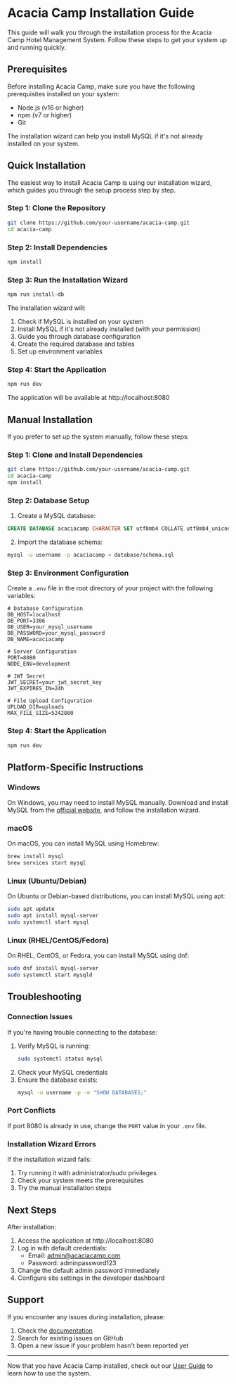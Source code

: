 # Acacia Camp Installation Guide

This guide will walk you through the installation process for the Acacia Camp Hotel Management System. Follow these steps to get your system up and running quickly.

## Prerequisites

Before installing Acacia Camp, make sure you have the following prerequisites installed on your system:

- Node.js (v16 or higher)
- npm (v7 or higher)
- Git

The installation wizard can help you install MySQL if it's not already installed on your system.

## Quick Installation

The easiest way to install Acacia Camp is using our installation wizard, which guides you through the setup process step by step.

### Step 1: Clone the Repository

```bash
git clone https://github.com/your-username/acacia-camp.git
cd acacia-camp
```

### Step 2: Install Dependencies

```bash
npm install
```

### Step 3: Run the Installation Wizard

```bash
npm run install-db
```

The installation wizard will:

1. Check if MySQL is installed on your system
2. Install MySQL if it's not already installed (with your permission)
3. Guide you through database configuration
4. Create the required database and tables
5. Set up environment variables

### Step 4: Start the Application

```bash
npm run dev
```

The application will be available at http://localhost:8080

## Manual Installation

If you prefer to set up the system manually, follow these steps:

### Step 1: Clone and Install Dependencies

```bash
git clone https://github.com/your-username/acacia-camp.git
cd acacia-camp
npm install
```

### Step 2: Database Setup

1. Create a MySQL database:

```sql
CREATE DATABASE acaciacamp CHARACTER SET utf8mb4 COLLATE utf8mb4_unicode_ci;
```

2. Import the database schema:

```bash
mysql -u username -p acaciacamp < database/schema.sql
```

### Step 3: Environment Configuration

Create a `.env` file in the root directory of your project with the following variables:

```
# Database Configuration
DB_HOST=localhost
DB_PORT=3306
DB_USER=your_mysql_username
DB_PASSWORD=your_mysql_password
DB_NAME=acaciacamp

# Server Configuration
PORT=8080
NODE_ENV=development

# JWT Secret
JWT_SECRET=your_jwt_secret_key
JWT_EXPIRES_IN=24h

# File Upload Configuration
UPLOAD_DIR=uploads
MAX_FILE_SIZE=5242880
```

### Step 4: Start the Application

```bash
npm run dev
```

## Platform-Specific Instructions

### Windows

On Windows, you may need to install MySQL manually. Download and install MySQL from the [official website](https://dev.mysql.com/downloads/installer/), and follow the installation wizard.

### macOS

On macOS, you can install MySQL using Homebrew:

```bash
brew install mysql
brew services start mysql
```

### Linux (Ubuntu/Debian)

On Ubuntu or Debian-based distributions, you can install MySQL using apt:

```bash
sudo apt update
sudo apt install mysql-server
sudo systemctl start mysql
```

### Linux (RHEL/CentOS/Fedora)

On RHEL, CentOS, or Fedora, you can install MySQL using dnf:

```bash
sudo dnf install mysql-server
sudo systemctl start mysqld
```

## Troubleshooting

### Connection Issues

If you're having trouble connecting to the database:

1. Verify MySQL is running: 
   ```bash
   sudo systemctl status mysql
   ```
2. Check your MySQL credentials
3. Ensure the database exists:
   ```bash
   mysql -u username -p -e "SHOW DATABASES;"
   ```

### Port Conflicts

If port 8080 is already in use, change the `PORT` value in your `.env` file.

### Installation Wizard Errors

If the installation wizard fails:

1. Try running it with administrator/sudo privileges
2. Check your system meets the prerequisites
3. Try the manual installation steps

## Next Steps

After installation:

1. Access the application at http://localhost:8080
2. Log in with default credentials:
   - Email: admin@acaciacamp.com
   - Password: adminpassword123
3. Change the default admin password immediately
4. Configure site settings in the developer dashboard

## Support

If you encounter any issues during installation, please:

1. Check the [documentation](./README.md)
2. Search for existing issues on GitHub
3. Open a new issue if your problem hasn't been reported yet

---

Now that you have Acacia Camp installed, check out our [User Guide](./usage.md) to learn how to use the system. 